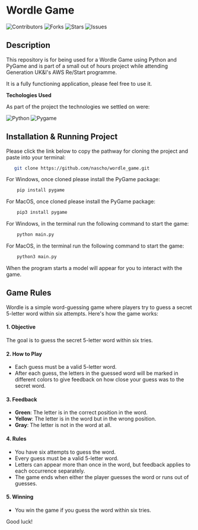 # Wordle Game

![Contributors](https://img.shields.io/github/contributors/nascho/react-calculator?style=plastic) ![Forks](https://img.shields.io/github/forks/nascho/react-calculator) ![Stars](https://img.shields.io/github/stars/nascho/react-calculator) ![Issues](https://img.shields.io/github/issues/nascho/react-calculator)


## Description 

This repository is for being used for a Wordle Game using Python and PyGame and is part of a small out of hours project while attending Generation UK&I's AWS Re/Start programme.

It is a fully functioning application, please feel free to use it.


__Techologies Used__ 

As part of the project the technologies we settled on were:

![Python](https://img.shields.io/badge/-Python-blue?style=flat-square&logo=python&logoColor=white) ![Pygame](https://img.shields.io/badge/-Pygame-green?style=flat-square&logo=python&logoColor=white)


## Installation & Running Project

Please click the link below to copy the pathway for cloning the project and paste into your terminal:

```sh
   git clone https://github.com/nascho/wordle_game.git
```

For Windows, once cloned please install the PyGame package:

```sh
    pip install pygame
```

For MacOS, once cloned please install the PyGame package:

```sh
    pip3 install pygame
```

For Windows, in the terminal run the following command to start the game:

```sh
    python main.py
```

For MacOS, in the terminal run the following command to start the game:

```sh
    python3 main.py
```

When the program starts a model will appear for you to interact with the game.

## Game Rules

Wordle is a simple word-guessing game where players try to guess a secret 5-letter word within six attempts. Here's how the game works:

#### 1. **Objective**
The goal is to guess the secret 5-letter word within six tries.

#### 2. **How to Play**
- Each guess must be a valid 5-letter word.
- After each guess, the letters in the guessed word will be marked in different colors to give feedback on how close your guess was to the secret word.

#### 3. **Feedback**
- **Green**: The letter is in the correct position in the word.
- **Yellow**: The letter is in the word but in the wrong position.
- **Gray**: The letter is not in the word at all.

#### 4. **Rules**
- You have six attempts to guess the word.
- Every guess must be a valid 5-letter word.
- Letters can appear more than once in the word, but feedback applies to each occurrence separately.
- The game ends when either the player guesses the word or runs out of guesses.

#### 5. **Winning**
- You win the game if you guess the word within six tries.

Good luck!
